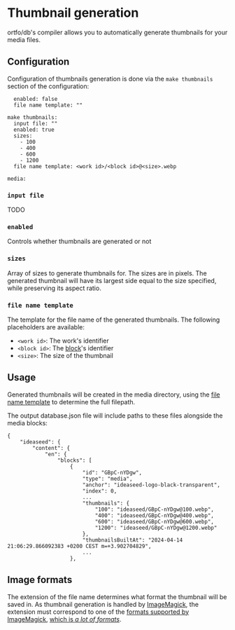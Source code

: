 # Thumbnail generation

ortfo/db's compiler allows you to automatically generate thumbnails for your media files.

## Configuration

Configuration of thumbnails generation is done via the `make thumbnails` section of the configuration:

```yaml{4-12}
  enabled: false
  file name template: ""

make thumbnails:
  input file: ""
  enabled: true
  sizes:
	- 100
	- 400
	- 600
	- 1200
  file name template: <work id>/<block id>@<size>.webp

media:
```

### `input file`

TODO

### `enabled`

Controls whether thumbnails are generated or not

### `sizes`

Array of sizes to generate thumbnails for. The sizes are in pixels. The generated thumbnail will have its largest side equal to the size specified, while preserving its aspect ratio.

### `file name template`

The template for the file name of the generated thumbnails. The following placeholders are available:

- `<work id>`: The work's identifier
- `<block id>`: The [block](/db/your-first-description-file.md#blocks)'s identifier
- `<size>`: The size of the thumbnail



## Usage

Generated thumbnails will be created in the media directory, using the [file name template](#file-name-template) to determine the full filepath.

The output database.json file will include paths to these files alongside the media blocks:

```json{12-17}
{
	"ideaseed": {
		"content": {
			"en": {
				"blocks": [
					{
						"id": "GBpC-nYDgw",
						"type": "media",
						"anchor": "ideaseed-logo-black-transparent",
						"index": 0,
						...
						"thumbnails": {
							"100": "ideaseed/GBpC-nYDgw@100.webp",
							"400": "ideaseed/GBpC-nYDgw@400.webp",
							"600": "ideaseed/GBpC-nYDgw@600.webp",
							"1200": "ideaseed/GBpC-nYDgw@1200.webp"
						},
						"thumbnailsBuiltAt": "2024-04-14 21:06:29.866092383 +0200 CEST m=+3.902704829",
						...
					},
```

## Image formats

The extension of the file name determines what format the thumbnail will be saved in. As thumbnail generation is handled by [ImageMagick](https://imagemagick.org/index.php), the extension must correspond to one of the [formats supported by ImageMagick](https://imagemagick.org/script/formats.php), [which is _a lot of formats_](./image-formats.md#available-formats).
